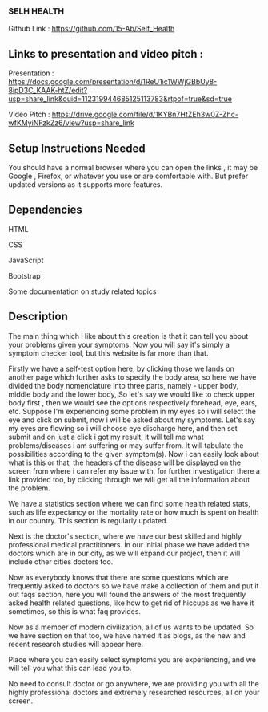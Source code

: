 ### SELH HEALTH

Github Link : https://github.com/15-Ab/Self_Health

## Links to presentation and video pitch :

Presentation : https://docs.google.com/presentation/d/1ReU1ic1WWjGBbUy8-8ipD3C_KAAK-htZ/edit?usp=share_link&ouid=112319944685125113783&rtpof=true&sd=true

Video Pitch : https://drive.google.com/file/d/1KYBn7HtZEh3w0Z-Zhc-wfKMyiNFzkZz6/view?usp=share_link

## Setup Instructions Needed

You should have a normal browser where you can open the links , it may be Google , Firefox, or whatever you use or are comfortable with. But prefer updated versions as it supports more features.

## Dependencies

HTML

CSS

JavaScript

Bootstrap

Some documentation on study related topics


## Description

The main thing which i like about this creation is that it can tell you about your problems given your symptoms. Now you will say it's simply a symptom checker tool, but this website is far more than that.

Firstly we have a self-test option here, by clicking those we lands on another page which further asks to specify the body area, so here we have divided the body nomenclature into three parts, namely - upper body, middle body and the lower body, So let's say we would like to check upper body first , then we would see the options respectively forehead, eye, ears, etc. Suppose I'm experiencing some problem in my eyes so i will select the eye and click on submit, now i will be asked about my symptoms. Let's say my eyes are flowing so i will choose eye discharge here, and then set submit and on just a click i got my result, it will tell me what problems/diseases i am suffering or may suffer from. It will tabulate the possibilities according to the given symptom(s). Now i can easily look about what is this or that,  the headers of the  disease will be displayed on the screen from where i can refer my issue with, for further investigation there a link provided too, by clicking through we will get all the information about the problem.

We have a statistics section where we can find some health related stats, such as life expectancy or the mortality rate or how much is spent on health in our country. This section is regularly updated.

Next is the doctor's section, where we have our best skilled and highly professional medical practitioners. İn our initial phase we have added the doctors which are in our city, as we will expand our project, then it will include other cities doctors too.

Now as everybody knows that there are some questions which are frequently asked to doctors so we have make a collection of them and put it out faqs section, here you will found the answers of the most frequently asked health related questions, like how to get rid of hiccups as we have it sometimes, so this is what faq provides.

Now as a member of modern civilization, all of us wants to be updated. So we have section on that too, we have named it as blogs, as the new and recent research studies will appear here. 


Place where you can easily select symptoms you are experiencing, and we will tell you what this can lead you to.

No need to consult doctor or go anywhere, we are providing you with all the highly professional doctors and extremely researched resources, all on your screen.
